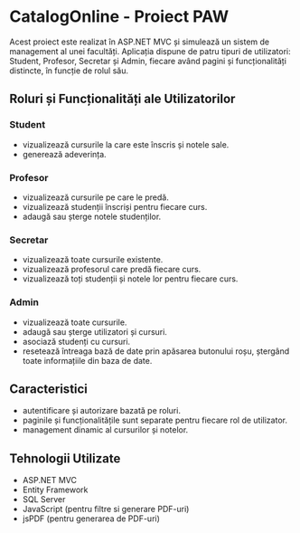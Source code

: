 # CatalogOnline - Proiect PAW
Acest proiect este realizat în ASP.NET MVC și simulează un sistem de management al unei facultăți. Aplicația dispune de patru tipuri de utilizatori: Student, Profesor, Secretar și Admin, fiecare având pagini și funcționalități distincte, în funcție de rolul său.

## Roluri și Funcționalități ale Utilizatorilor
### Student
- vizualizează cursurile la care este înscris și notele sale.
- generează adeverința.
### Profesor
- vizualizează cursurile pe care le predă.
- vizualizează studenții înscriși pentru fiecare curs.
- adaugă sau șterge notele studenților.
### Secretar
- vizualizează toate cursurile existente.
- vizualizează profesorul care predă fiecare curs.
- vizualizează toți studenții și notele lor pentru fiecare curs.
### Admin
- vizualizează toate cursurile.
- adaugă sau șterge utilizatori și cursuri.
- asociază studenți cu cursuri.
- resetează întreaga bază de date prin apăsarea butonului roșu, ștergând toate informațiile din baza de date.

## Caracteristici
- autentificare și autorizare bazată pe roluri.
- paginile și funcționalitățile sunt separate pentru fiecare rol de utilizator.
- management dinamic al cursurilor și notelor.

## Tehnologii Utilizate
- ASP.NET MVC
- Entity Framework
- SQL Server
- JavaScript (pentru filtre si generare PDF-uri)
- jsPDF (pentru generarea de PDF-uri)
